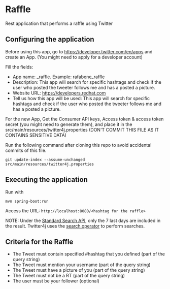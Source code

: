 # Raffle
Rest application that performs a raffle using Twitter

## Configuring the application
Before using this app, go to <https://developer.twitter.com/en/apps> and create an App. (You might need to apply for a developer account)

Fill the fields:

- App name: <your twitter handle>_raffle. Example: rafabene_raffle
- Description: This app will search for specific hashtags and check if the user who posted the tweeter follows me and has a posted a picture.
- Website URL: https://developers.redhat.com
- Tell us how this app will be used: This app will search for specific hashtags and check if the user who posted the tweeter follows me and has a posted a picture.

For the new App, Get the Consumer API keys, Access token & access token secret (you might need to generate them), and place it in the src/main/resources/twitter4j.properties (DON'T COMMIT THIS FILE AS IT CONTAINS SENSITIVE DATA)

Run the following command after cloning this repo to avoid accidental commits of this file.

    git update-index --assume-unchanged src/main/resources/twitter4j.properties
    

## Executing the application

Run with

    mvn spring-boot:run
    
Access the URL: `http://localhost:8080/<hashtag for the raffle>`

NOTE: Under the [Standard Search  API](https://developer.twitter.com/en/docs/tweets/search/overview), only the 7 last days are included in the result. Twitter4j uses the [search operator](https://developer.twitter.com/en/docs/tweets/search/guides/standard-operators) to perform searches. 

## Criteria for the Raffle

- The Tweet must contain specified #hashtag that you defined (part of the query string)
- The Tweet must mention your username (part of the query string)
- The Tweet must have a picture of you (part of the query string)
- The Tweet must not be a RT (part of the query string)
- The user must be your follower (optional)
